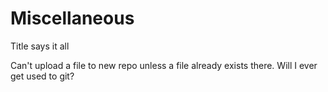 # Miscellaneous
Title says it all

Can't upload a file to new repo unless a file already exists there. Will I ever get used to git?
